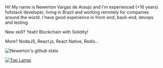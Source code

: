 Hi! My name is Newerton Vargas de Araujo and I'm experienced (+16 years) fullstack developer, living in Brazil and working remotely for companies around the world.
I have good experience in front-end, back-end, devops and testing.

New skill?
Yeah! Blockchain with Solidity!

More?
NodeJS, React.js, React Native, Redis...

![Newerton's github stats](https://github-readme-stats.vercel.app/api?username=newerton&show_icons=true&theme=buefy)

[![Top Langs](https://github-readme-stats.vercel.app/api/top-langs/?username=newerton&layout=compact)](https://github.com/anuraghazra/github-readme-stats)

<!--
**newerton/newerton** is a ✨ _special_ ✨ repository because its `README.md` (this file) appears on your GitHub profile.

Here are some ideas to get you started:

- 🔭 I’m currently working on ...
- 🌱 I’m currently learning ...
- 👯 I’m looking to collaborate on ...
- 🤔 I’m looking for help with ...
- 💬 Ask me about ...
- 📫 How to reach me: ...
- 😄 Pronouns: ...
- ⚡ Fun fact: ...
-->
